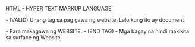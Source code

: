 HTML - HYPER TEXT MARKUP LANGUAGE

<doctype html> - (VALID) Unang tag sa pag gawa ng website. Lalo kung ito ay document
<html> - Para makagawa ng WEBSITE.
</> - (END TAG) 
<head> - Mga bagay na hindi makikita sa surface ng Website.
<title> - (TITLE) Pamagat ng website na hindi makikita sa surface ng website kundi sa itaas lamang.
<style> - (STYLE) Use only for Creating CSS.
<style type="(CODE FOR CSS)"> - A code for starting CSS.
<body> - (BODY) Ito na ang makikita sa surface ng website.
<h1> - (HEADER) o title na makikita sa surface ng website. (LARGE TEXT)  (BOLD)
<h2> - (HEADER) o title na makikita sa surface ng website. (MEDIUM TEXT) (BOLD)
<h3> - (HEADER) o title na makikita sa surface ng website. (SMALL TEXT)  (BOLD)
<p> - (PARAGRAPH) Para makapag sulat ng mga text sa body ng topic.
<br /> - (LINE BREAK) Space down para sa next line. 
<hr /> - (HORIZONTAL ROW) LINE BELOW NG TOPIC.
<strong> - (BOLD TEXT) Pagpapalaki ng font sa text ng paragraph.
<em> - (EMPHASIS) pagiging italic font ang text.
<i-- "text" --> - (SPECIAL COMMENT) Walang makakakita at hindi makikita sa site. "Note"
<a> (ANCHOR) - LINK or HYPERLINK
<a href="(website)"> - (HYPERLINK REFERENCE) the location of the website that you wanted to locate.
<a name="(SOMEWHERE OF YOUR SITE)"> - (HYPERLINK REFERENCE) the location of the topic that you wanted to locate or the target location.
<a href="#(SOMEWHERE OF YOUR SITE)"> - (HYPERLINK REFERENCE) the link of the topic that you wanted to locate.
<a href="mailto:(EMAIL ADDRESS)"> - link to someone's email address. (WILL POP UP THE EMAIL APP)
<a href="(WEBSITE)" title="(TEXT)" - Add tool tip to the link.
<img src="(NAME OF THE PHOTO FILE"/> - (IMAGE SOURCE) Image you want to see on your website.
<img src="(NAME OF THE PHOTO FILE" height="(NUMBERS)"/> - to resize and adjust the image.
<table> - (TABLE) CREATE TABLE
<tr> - (TABLE ROW) CREATE TABLE ROW
<td> - (TABLE DATA) CREATE COLUMN
<table border="(NUMBERS)"> - border of your table/ how thick the stroke.
<table border="(NUMBERS)" width="(NUMBERS)"> - can adjust the width of table./CAN ALSO ADJUST IN PERCENTAGE (%)
<table border="(NUMBERS)" cellpadding="(NUMBERS)"> - Can give you space between a text and a border.
<table border="(NUMBERS)" cellspacing="(NUMBERS)"> - Can have space between the cells themselves.
(NOTE: YOU CAN ADD IMAGE IN THE TABLE)
<th> - (TABLE HEADER) Your Title in your table AND can be bold font.
<th colspan="(NUMBERS)"> - (COLUMN SPAN) You can expand in 1 column the text.
<ul> - (UNORDER LIST) make your paragraph or text bulleted.
<ol> - (ORDER LIST) make your paragraph or text numbered.
<li> - (LIST ITEM) Item on your list.
<span> - (SPAN) is the key word for you to select specific text that you only want to affect.
<div> - (DIVISION) You can position specific element using this keyword.
# - use for ID only.
<(ELEMENT) id="(NAME OF THE POUND (#) IN YOUR CSS)"> - (ID) You can position ANY elements in your site.
<(ELEMENT) class="(NAME OF THE DOT (.) IN YOUR CSS)"> - (CLASS) You can select specific ELEMENT that you only want to affect.
. - use for the CLASS only.
ON CSS or <style>:
(ELEMENT) > (ELEMENT) - (PARENT TO CHILD) You can change the effect of the CHILD in the PARENT element.

---------------------------------------------------------------------------------------------
SPECIAL CODE:
<form> - YOU CAN CREATE FILL UP FORM OR LOGGING SHEET.
---------------------------------------------------------------------------------------------
SPECIAL CODE: 
<form>
(TEXT): <input type="type" name="(text)" size="(NUMBERS/PIXEL)" maxlength="(NUMBERS)" value="(Text)"/>
</form>

EXAMPLE:
<form>
  USERNAME: <input type="type" name="text" size="30" maxlength="20" value="ENTER NAME HERE"/>
</form>
---------------------------------------------------------------------------------------------------
SPECIAL CODE: 
<form>
(TEXT): <input type="radio" name="(text)" value="(text)"/>
</form>

EXAMPLE:	  
<form>
  Male: <input type="radio" name="sex" value="male"/>
  Female: <input type="radio" name="sex" value="female"/>
</form>	
---------------------------------------------------------------------------------------------------
SPECIAL CODE:
<form>
(TEXT) <input type="checkbox" name"(text)" value="(text)"/>
</form>

EXAMPLE:
<form>	
               <p> BASTA ALAM MO NA YAN ZZZZ! -_- </p>
	POGI <input type="checkbox" name="food" value="pogi"/>
	LOVE <input type="checkbox" name="food" value="love"/>
	HART <input type="checkbox" name="food" value="hart"/>
	HURT <input type="checkbox" name="food" value="hurt"/>
</form>
----------------------------------------------------------------------------------------------------
SPECIAL CODE:
<form>
(TEXT): <input type="password" name="(text)"/>
</form>

EXAMPLE: 
<form>
Password: <input type="password" name="Pword"/>
</form>
----------------------------------------------------------------------------------------------------
SPECIAL CODE:
<form>
<select name="(text)">
	<option value="(text)"> (TEXT) </option>
</select>
</form>

EXAMPLE:
 What are your hobbies in your useless life?
	<select name="activities">
		<option value="play"> PLAYING DOTA 2 </option>
		<option value="study"> STUDYING </option>
		<option value="website"> MAKING WEBSITE </option>
		<option value="laftrip"> LAFTRIP ALWAYS </option>
	</Select>
</form>
----------------------------------------------------------------------------------------------------
SPECIAL CODE:
<form>
<textarea name="(text)"
	  rows="(numbers)"
	  cols="(numbers)">
(TEXT)
</textarea>

EXAMPLE:
<form>
Make a 3 paragraph that answers why you love me very much?
<br/>
 <textarea name="bio"
	   rows="20"
	   cols="50">
 WHAT'S ON YOUR FUCKING MIND?
 </textarea>
</form>
----------------------------------------------------------------------------------------------------
SPECIAL CODE:
<form>
	<input type="file" name="(text)"/>
</form>

EXAMPLE:
<form>
	<p> NOW SUBMIT A FILE! </p>
	<input type="file" name="FRED FILE"/>
</form>
-----------------------------------------------------------------------------------------------------
SPECIAL CODE:
<form>
	<input type="submit" value="(text)"/>
</form>

EXAMPLE:
<form>
	<input type="submit" value="SUMBIT HERE!"/>
</form>
-----------------------------------------------------------------------------------------------------
SPECIAL CODE:
<form>
	input type="button" value="(text)"/>
</form>

EXAMPLE:
<form>
	input type="button" value="CLICK ME"/>
</form>
EXAMPLE ONLY FOR JAVASCRIPT:
<form>
	<input type="button" value="(TEXT)" onclick="(VARIABLE)()"/>
</form>
-----------------------------------------------------------------------------------------------------
SPECIAL CODE FOR PHP:
<form action="dosomething" method="post">
-----------------------------------------------------------------------------------------------------
